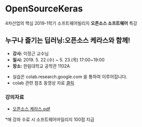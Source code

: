 # OpenSourceKeras
4차산업의 핵심 2019-1학기 소프트웨어빌리지 **오픈소스 소프트웨어** 특강

## 누구나 즐기는 딥러닝:오픈소스 케라스와 함께!

- **강사:** 이정근 교수님
- **일시:** 2019. 5. 22.(수) ~ 5. 23.(목) 17:00~19:00
- **장소:** 한림대학교 공학관 1102A

* 실습은 colab.research.google.com 을 통하여 이루어집니다.
* colab 관련 참조 동영상 자료 [클릭](https://www.youtube.com/watch?v=pT38R3jXwe0&t=53s)


### 강의자료
- [오픈소스 케라스.pdf](https://github.com/jeonggunlee/OpenSourceKeras/blob/master/%EA%B0%9C%EB%82%98%EC%86%8C%EB%82%98%EB%94%A5%EB%9F%AC%EB%8B%9D.pdf)

*매 강좌 수료 시 소프트웨어마일리지 100점 지급




 
